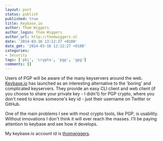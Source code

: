 ```yaml
---
layout: post
status: publish
published: true
title: Keybase.io
author: Thom Wiggers
author_login: Thom Wiggers
author_url: http://thomwiggers.nl
date: '2014-03-16 13:12:27 +0100'
date_gmt: '2014-03-16 12:12:27 +0100'
categories:
- Security
tags: ['pki', 'crypto', 'pgp', 'gpg']
comments: []
---
```


<p>Users of PGP will be aware of the many keyservers around the web. <a
href="http://keybase.io" target="_blank">Keybase.io</a> has launched as an
interesting alternative to the 'boring' and complicated keyservers. They provide
an easy CLI client and web client (if you choose to share your private key
- I didn't) for PGP crypto, where you don't need to know someone's key id - just
    their username on Twitter or GitHub.</p>

<!-- more -->

<p>One of the main problems I see with most crypto tools, like PGP, is usability. Without innovations I don't think it will ever reach the masses. I'll be paying attention to keybase and see how it develops.</p>
<p>My keybase.io account id is <a href="http://keybase.io/thomwiggers" target="_blank">thomwiggers</a>.</p>
